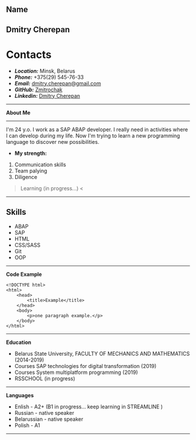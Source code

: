 **Name**
------
**Dmitry Cherepan**
----------

**Contacts**
=============
* ***Location:*** Minsk, Belarus
* ***Phone:*** +375(29) 545-76-33 
* ***Email:*** dmitry.cherepan@gmail.com
* ***GitHub:*** [Zmitrochak](https://github.com/Zmitrochak)
* ***Linkedin:*** [Dmitry Cherepan](https://www.linkedin.com/in/dmitry-cherepan-9277a6160/)

--------

**About Me**

------------
I'm 24 y.o.
I work as a SAP ABAP developer. I really need in activities where I can develop during my life. Now I'm trying to learn a new programming language to discover new possibilities.
* **My strength:**
 1. Communication skills 
 2. Team palying
 3. Diligence

>Learning (in progress...) <
------------------
**Skills**
-----------
* ABAP
* SAP
* HTML
* CSS/SASS
* Git
* OOP
---------------

**Code Example**


```
<!DOCTYPE html>
<html>
    <head>
        <title>Example</title>
    </head>
    <body>
        <p>one paragraph example.</p>
    </body>
</html>
```
----------------

**Education**


 * Belarus State University, FACULTY OF MECHANICS AND MATHEMATICS (2014-2019)
 * Courses SAP technologies for digital transformation (2019)
 * Courses System multiplatform programming (2019)
 * RSSCHOOL (in progress)
 -----------------
 
 **Languages**
 
 
 
 * Enlish - A2+ (B1 in progress... keep learning in STREAMLINE )
 * Russian - native speaker
 * Belarussian - native speaker
 * Polish - A1
 --------------
